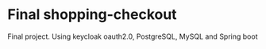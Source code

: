 # Final shopping-checkout
Final project. Using keycloak oauth2.0, PostgreSQL, MySQL and Spring boot
